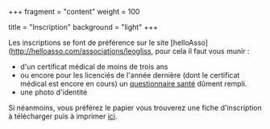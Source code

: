 +++
fragment = "content"
weight = 100

title = "Inscription"
background = "light"
+++

Les inscriptions se font de préférence sur le site [helloAsso](http://helloasso.com/associations/leogliss, pour cela 
il faut vous munir : 
   - d'un certificat médical de moins de trois ans
   - ou encore pour les licenciés de l'année dernière (dont le certificat médical est encore en cours) un [questionnaire santé](/resources/questionnaire%20santé.pdf) dûment rempli.
   - une photo d'identité   

Si néanmoins, vous préférez le papier vous trouverez une fiche d'inscription à télécharger puis à imprimer [ici](/resources/inscription.pdf).
